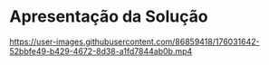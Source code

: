 # Apresentação da Solução

https://user-images.githubusercontent.com/86859418/176031642-52bbfe49-b429-4672-8d38-a1fd7844ab0b.mp4

